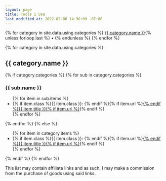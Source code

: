 ```yaml
---
layout: page
title: Tools I Use
last_modified_at: 2022-02-06 14:30:00 -07:00
---
```


<p class="text-center">
{% for category in site.data.using.categories %}
<a href="#{{ category.name | slugify }}">{{ category.name }}</a>{% unless forloop.last %} • {% endunless %}
{% endfor %}
</p>
{% for category in site.data.using.categories %}
<h2>{{ category.name }}</h2>
{% if category.categories %}
{% for sub in category.categories %}
<h3>{{ sub.name }}</h3>
<ul>
{% for item in sub.items %}
  <li>{% if item.class %}{{ item.class }}: {% endif %}{% if item.url %}<a href="{{ item.url }}" rel="noopener" target="_blank">{% endif %}{{ item.title }}{% if item.url %}</a>{% endif %}</li>
{% endfor %}
</ul>
{% endfor %}
{% else %}
<ul>
  {% for item in category.items %}
  <li>{% if item.class %}{{ item.class }}: {% endif %}{% if item.url %}<a href="{{ item.url }}" rel="noopener" target="_blank">{% endif %}{{ item.title }}{% if item.url %}</a>{% endif %}</li>
  {% endfor %}
</ul>
{% endif %}
{% endfor %}

<p class="small text-muted">This list may contain affiliate links and as such, I may make a commission from the purchase of goods using said links.</p>
